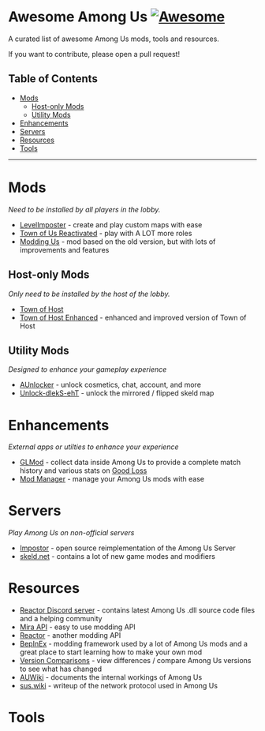 # Awesome Among Us [![Awesome](https://cdn.rawgit.com/sindresorhus/awesome/d7305f38d29fed78fa85652e3a63e154dd8e8829/media/badge.svg)](https://github.com/sindresorhus/awesome)
A curated list of awesome Among Us mods, tools and resources.

If you want to contribute, please open a pull request!

## Table of Contents

- [Mods](#mods)
  - [Host-only Mods](#host-only-mods)
  - [Utility Mods](#utility-mods)
- [Enhancements](#enhancements)
- [Servers](#servers)
- [Resources](#resources)
- [Tools](#tools)

<hr>

# Mods

*Need to be installed by all players in the lobby.*

- [LevelImposter](https://levelimposter.net) - create and play custom maps with ease
- [Town of Us Reactivated](https://github.com/eDonnes124/Town-Of-Us-R) - play with A LOT more roles
- [Modding Us](https://github.com/overnightau/moddingus) - mod based on the old version, but with lots of improvements and features

## Host-only Mods

*Only need to be installed by the host of the lobby.*

- [Town of Host](https://github.com/tukasa0001/TownOfHost)
- [Town of Host Enhanced](https://github.com/EnhancedNetwork/TownofHost-Enhanced) - enhanced and improved version of Town of Host

## Utility Mods

*Designed to enhance your gameplay experience*

- [AUnlocker](https://github.com/astra1dev/AUnlocker) - unlock cosmetics, chat, account, and more
- [Unlock-dlekS-ehT](https://github.com/Tommy-XL/Unlock-dlekS-ehT) - unlock the mirrored / flipped skeld map

# Enhancements

*External apps or utilties to enhance your experience*

- [GLMod](https://github.com/MatuxGG/GLMod) - collect data inside Among Us to provide a complete match history and various stats on [Good Loss](https://goodloss.fr)
- [Mod Manager](https://github.com/MatuxGG/ModManager) - manage your Among Us mods with ease

# Servers

*Play Among Us on non-official servers*

- [Impostor](https://github.com/Impostor/Impostor) - open source reimplementation of the Among Us Server
- [skeld.net](https://skeld.net/) - contains a lot of new game modes and modifiers 

# Resources

- [Reactor Discord server](https://reactor.gg/discord) - contains latest Among Us .dll source code files and a helping community
- [Mira API](https://github.com/All-Of-Us-Mods/MiraAPI) - easy to use modding API
- [Reactor](https://github.com/NuclearPowered/Reactor) - another modding API
- [BepInEx](https://builds.bepinex.dev/projects/bepinex_be) - modding framework used by a lot of Among Us mods and a great place to start learning how to make your own mod
- [Version Comparisons](https://github.com/Pietrodjaowjao/AU-VersionComparisons) - view differences / compare Among Us versions to see what has changed
- [AUWiki](https://auwiki.duikbo.at/) - documents the internal workings of Among Us
- [sus.wiki](https://github.com/roobscoob/among-us-protocol) - writeup of the network protocol used in Among Us

# Tools
